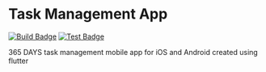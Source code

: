 # Task Management App

[![Build Badge][]][Build Link] [![Test Badge][]][Test Link]

 365 DAYS task management mobile app for iOS and Android created using flutter

[Build Badge]: https://github.com/dennismichol/task_management/workflows/Build/badge.svg
[Build Link]: https://github.com/dennismichol/task_management/actions
[Test Badge]: https://github.com/dennismichol/task_management/workflows/Test/badge.svg
[Test Link]: https://github.com/dennismichol/task_management/actions